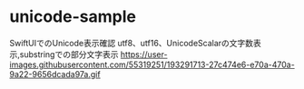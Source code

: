 # unicode-sample

SwiftUIでのUnicode表示確認
utf8、utf16、UnicodeScalarの文字数表示,substringでの部分文字表示
https://user-images.githubusercontent.com/55319251/193291713-27c474e6-e70a-470a-9a22-9656dcada97a.gif

